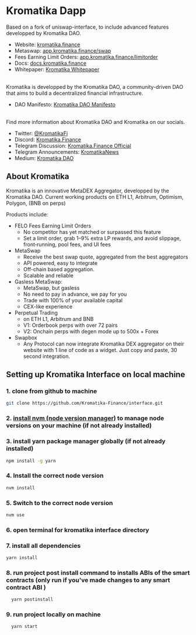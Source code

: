 # Kromatika Dapp

Based on a fork of uniswap-interface, to include advanced features developped by Kromatika DAO.

- Website: [kromatika.finance](https://kromatika.finance/)
- Metaswap: [app.kromatika.finance/swap](https://app.kromatika.finance/swap)
- Fees Earning Limit Orders: [app.kromatika.finance/limitorder](https://app.kromatika.finance/limitorder)
- Docs: [docs.kromatika.finance](https://docs.kromatika.finance/)
- Whitepaper: [Kromatika Whitepaper](https://docs.kromatika.finance/fundamentals/white-paper)
  <br/><br/>

Kromatika is developped by the Kromatika DAO, a community-driven DAO that aims to build a decentralized financial infrastructure.

- DAO Manifesto: [Kromatika DAO Manifesto](https://docs.kromatika.finance/fundamentals/kromatika-dao-manifesto)  
  <br/>

Find more information about Kromatika DAO and Kromatika on our socials.

- Twitter: [@KromatikaFi](https://x.com/KromatikaFi)
- Discord: [Kromatika.Finance](https://discord.gg/5fWzdmkz9S)
- Telegram Discussion: [Kromatika.Finance Official](https://t.me/kromatika_finance)
- Telegram Announcements: [KromatikaNews](https://t.me/KromatikaNews)
- Medium: [Kromatika DAO](https://kromatika-finance.medium.com/)

## About Kromatika

Kromatika is an innovative MetaDEX Aggregator, developped by the Kromatika DAO.
Current working products on ETH L1, Arbitrum, Optimism, Polygon, (BNB on perps)

Products include:

- FELO Fees Earning Limit Orders
  - No competitor has yet matched or surpassed this feature
  - Set a limit order, grab 1–9% extra LP rewards, and avoid slippage, front‑running, pool fees, and UI fees
- MetaSwap
  - Receive the best swap quote, aggregated from the best aggregators
  - API powered, easy to integrate
  - Off-chain based aggregation.
  - Scalable and reliable
- Gasless MetaSwap:
  - MetaSwap, but gasless
  - No need to pay in advance, we pay for you
  - Trade with 100% of your available capital
  - CEX-like experience
- Perpetual Trading
  - on ETH L1, Arbitrum and BNB
  - V1: Orderbook perps with over 72 pairs
  - V2: Onchain perps with degen mode up to 500x + Forex
- Swapbox
  - Any Protocol can now integrate Kromatika DEX aggregator on their website with 1 line of code as a widget. Just copy and paste, 30 second integration.

## Setting up Kromatika Interface on local machine

### 1. clone from github to machine

```bash
git clone https://github.com/Kromatika-Finance/interface.git
```

### 2. [install nvm (node version manager)](https://github.com/nvm-sh/nvm) to manage node versions on your machine (if not already installed)

### 3. install yarn package manager globally (if not already installed)

```bash
npm install -g yarn
```

### 4. Install the correct node version

```bash
nvm install 
```

### 5. Switch to the correct node version

```bash
nvm use
```

### 6. open terminal for kromatika interface directory

### 7. install all dependencies

```bash
yarn install
```

### 8. run project post install command to installs ABIs of the smart contracts (only run if you've made changes to any smart contract ABI )

```bash
  yarn postinstall
```

### 9. run project locally on machine

```bash
  yarn start
```
